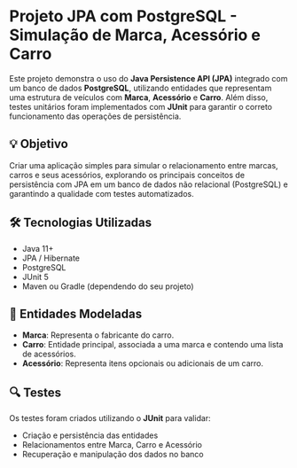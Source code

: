 # Projeto JPA com PostgreSQL - Simulação de Marca, Acessório e Carro

Este projeto demonstra o uso do **Java Persistence API (JPA)** integrado com um banco de dados **PostgreSQL**, utilizando entidades que representam uma estrutura de veículos com **Marca**, **Acessório** e **Carro**. Além disso, testes unitários foram implementados com **JUnit** para garantir o correto funcionamento das operações de persistência.

## 💡 Objetivo

Criar uma aplicação simples para simular o relacionamento entre marcas, carros e seus acessórios, explorando os principais conceitos de persistência com JPA em um banco de dados não relacional (PostgreSQL) e garantindo a qualidade com testes automatizados.

## 🛠 Tecnologias Utilizadas

- Java 11+  
- JPA / Hibernate  
- PostgreSQL  
- JUnit 5  
- Maven ou Gradle (dependendo do seu projeto)

## 🧩 Entidades Modeladas

- **Marca**: Representa o fabricante do carro.  
- **Carro**: Entidade principal, associada a uma marca e contendo uma lista de acessórios.  
- **Acessório**: Representa itens opcionais ou adicionais de um carro.

## 🔍 Testes

Os testes foram criados utilizando o **JUnit** para validar:

- Criação e persistência das entidades  
- Relacionamentos entre Marca, Carro e Acessório  
- Recuperação e manipulação dos dados no banco


